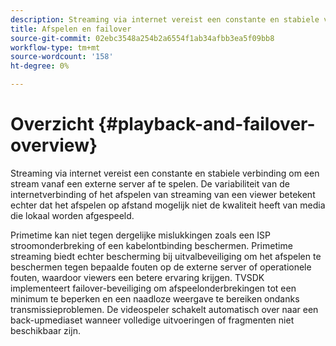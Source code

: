 ```yaml
---
description: Streaming via internet vereist een constante en stabiele verbinding om een stream vanaf een externe server af te spelen. De variabiliteit van de internetverbinding of het afspelen van streaming van een viewer betekent echter dat het afspelen op afstand mogelijk niet de kwaliteit heeft van media die lokaal worden afgespeeld.
title: Afspelen en failover
source-git-commit: 02ebc3548a254b2a6554f1ab34afbb3ea5f09bb8
workflow-type: tm+mt
source-wordcount: '158'
ht-degree: 0%

---
```


# Overzicht {#playback-and-failover-overview}

Streaming via internet vereist een constante en stabiele verbinding om een stream vanaf een externe server af te spelen. De variabiliteit van de internetverbinding of het afspelen van streaming van een viewer betekent echter dat het afspelen op afstand mogelijk niet de kwaliteit heeft van media die lokaal worden afgespeeld.

Primetime kan niet tegen dergelijke mislukkingen zoals een ISP stroomonderbreking of een kabelontbinding beschermen. Primetime streaming biedt echter bescherming bij uitvalbeveiliging om het afspelen te beschermen tegen bepaalde fouten op de externe server of operationele fouten, waardoor viewers een betere ervaring krijgen. TVSDK implementeert failover-beveiliging om afspeelonderbrekingen tot een minimum te beperken en een naadloze weergave te bereiken ondanks transmissieproblemen. De videospeler schakelt automatisch over naar een back-upmediaset wanneer volledige uitvoeringen of fragmenten niet beschikbaar zijn.
